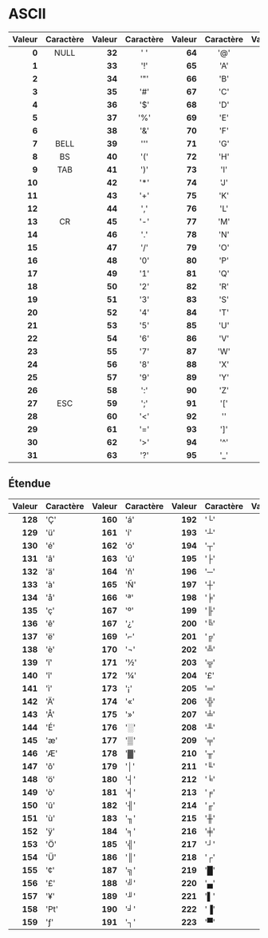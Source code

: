 # ASCII

|Valeur |Caractère|Valeur |Caractère|Valeur |Caractère|Valeur |Caractère|
|------:|:---:|------:|:-------:|------:|:-------:|------:|:-------:|
|**0**  |NULL |**32** |' '      |**64** |'@'      |**96** |'`'      |
|**1**  |     |**33** |'!'      |**65** |'A'      |**97** |'a'      |
|**2**  |     |**34** |'"'      |**66** |'B'      |**98** |'b'      |
|**3**  |     |**35** |'#'      |**67** |'C'      |**99** |'c'      |
|**4**  |     |**36** |'$'      |**68** |'D'      |**100**|'d'      |
|**5**  |     |**37** |'%'      |**69** |'E'      |**101**|'e'      |
|**6**  |     |**38** |'&'      |**70** |'F'      |**102**|'f'      |
|**7**  |BELL |**39** |'\''     |**71** |'G'      |**103**|'g'      |
|**8**  |BS   |**40** |'('      |**72** |'H'      |**104**|'h'      |
|**9**  |TAB  |**41** |')'      |**73** |'I'      |**105**|'i'      |
|**10** |     |**42** |'*'      |**74** |'J'      |**106**|'j'      |
|**11** |     |**43** |'+'      |**75** |'K'      |**107**|'k'      |
|**12** |     |**44** |','      |**76** |'L'      |**108**|'l'      |
|**13** |CR   |**45** |'-'      |**77** |'M'      |**109**|'m'      |
|**14** |     |**46** |'.'      |**78** |'N'      |**110**|'n'      |
|**15** |     |**47** |'/'      |**79** |'O'      |**111**|'o'      |
|**16** |     |**48** |'0'      |**80** |'P'      |**112**|'p'      |
|**17** |     |**49** |'1'      |**81** |'Q'      |**113**|'q'      |
|**18** |     |**50** |'2'      |**82** |'R'      |**114**|'r'      |
|**19** |     |**51** |'3'      |**83** |'S'      |**115**|'s'      |
|**20** |     |**52** |'4'      |**84** |'T'      |**116**|'t'      |
|**21** |     |**53** |'5'      |**85** |'U'      |**117**|'u'      |
|**22** |     |**54** |'6'      |**86** |'V'      |**118**|'v'      |
|**23** |     |**55** |'7'      |**87** |'W'      |**119**|'w'      |
|**24** |     |**56** |'8'      |**88** |'X'      |**120**|'x'      |
|**25** |     |**57** |'9'      |**89** |'Y'      |**121**|'y'      |
|**26** |     |**58** |':'      |**90** |'Z'      |**122**|'z'      |
|**27** |ESC  |**59** |';'      |**91** |'['      |**123**|'{'      |
|**28** |     |**60** |'<'      |**92** |'\'      |**124**|'|'      |
|**29** |     |**61** |'='      |**93** |']'      |**125**|'}'      |
|**30** |     |**62** |'>'      |**94** |'^'      |**126**|'~'      |
|**31** |     |**63** |'?'      |**95** |'_'      |**127**|DEL      |

## Étendue

|Valeur |Caractère|Valeur |Caractère|Valeur |Caractère|Valeur |Caractère|
|------:|-----|------:|---------|------:|----------|------:|---------|
|**128**|'Ç'  |**160**|'á'       |**192**|'└'      |**224**|'α'      |
|**129**|'ü'  |**161**|'í'       |**193**|'┴'      |**225**|'ß'      |
|**130**|'é'  |**162**|'ó'       |**194**|'┬'      |**226**|'Γ'      |
|**131**|'â'  |**163**|'ú'       |**195**|'├'      |**227**|'π'      |
|**132**|'ä'  |**164**|'ñ'       |**196**|'─'      |**228**|'Σ'      |
|**133**|'à'  |**165**|'Ñ'       |**197**|'┼'      |**229**|'σ'      |
|**134**|'å'  |**166**|'ª'       |**198**|'╞'      |**230**|'µ'      |
|**135**|'ç'  |**167**|'º'       |**199**|'╟'      |**231**|'τ'      |
|**136**|'ê'  |**167**|'¿'       |**200**|'╚'      |**232**|'Φ'      |
|**137**|'ë'  |**169**|'⌐'       |**201**|'╔'      |**233**|'Θ'      |
|**138**|'è'  |**170**|'¬'       |**202**|'╩'      |**234**|'Ω'      |
|**139**|'ï'  |**171**|'½'       |**203**|'╦'      |**235**|'δ'      |
|**140**|'î'  |**172**|'¼'       |**204**|'£'      |**236**|'∞'      |
|**141**|'ì'  |**173**|'¡'       |**205**|'═'      |**237**|'φ'      |
|**142**|'Ä'  |**174**|'«'       |**206**|'╬'      |**238**|'ε'      |
|**143**|'Å'  |**175**|'»'       |**207**|'╧'      |**239**|'∩'      |
|**144**|'É'  |**176**|'░'       |**208**|'╨'      |**240**|'≡'      |
|**145**|'æ'  |**177**|'▒'       |**209**|'╤'      |**241**|'±'      |
|**146**|'Æ'  |**178**|'▓'       |**210**|'╥'      |**242**|'≥'      |
|**147**|'ô'  |**179**|'│'       |**211**|'╙'      |**243**|'≤'      |
|**148**|'ö'  |**180**|'┤'       |**212**|'╘'      |**244**|'⌠'      |
|**149**|'ò'  |**181**|'╡'       |**213**|'╒'      |**245**|'⌡'      |
|**150**|'û'  |**182**|'╢'       |**214**|'╓'      |**246**|'÷'      |
|**151**|'ù'  |**183**|'╖'       |**215**|'╫'      |**247**|'≈'      |
|**152**|'ÿ'  |**184**|'╕'       |**216**|'╪'      |**248**|'°'      |
|**153**|'Ö'  |**185**|'╣'       |**217**|'┘'      |**249**|'∙'      |
|**154**|'Ü'  |**186**|'║'       |**218**|'┌'      |**250**|'·'      |
|**155**|'¢'  |**187**|'╗'       |**219**|'█'      |**251**|'√'      |
|**156**|'£'  |**188**|'╝'       |**220**|'▄'      |**252**|'ⁿ'      |
|**157**|'¥'  |**189**|'╜'       |**221**|'▌'      |**253**|'²'      |
|**158**|'₧'  |**190**|'╛'       |**222**|'▐'      |**254**|'■'      |
|**159**|'ƒ'  |**191**|'┐'       |**223**|'▀'      |**255**|         |

